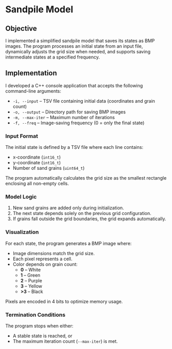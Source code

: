 # Sandpile Model  

## Objective  

I implemented a simplified sandpile model that saves its states as BMP images. The program processes an initial state from an input file, dynamically adjusts the grid size when needed, and supports saving intermediate states at a specified frequency.  

## Implementation  

I developed a C++ console application that accepts the following command-line arguments:  

- `-i, --input` – TSV file containing initial data (coordinates and grain count)  
- `-o, --output` – Directory path for saving BMP images  
- `-m, --max-iter` – Maximum number of iterations  
- `-f, --freq` – Image-saving frequency (0 = only the final state)  

### Input Format  

The initial state is defined by a TSV file where each line contains:  
- x-coordinate (`int16_t`)  
- y-coordinate (`int16_t`)  
- Number of sand grains (`uint64_t`)  

The program automatically calculates the grid size as the smallest rectangle enclosing all non-empty cells.  

### Model Logic  

1. New sand grains are added only during initialization.  
2. The next state depends solely on the previous grid configuration.  
3. If grains fall outside the grid boundaries, the grid expands automatically.  

### Visualization  

For each state, the program generates a BMP image where:  
- Image dimensions match the grid size.  
- Each pixel represents a cell.  
- Color depends on grain count:  
  - **0** – White  
  - **1** – Green  
  - **2** – Purple  
  - **3** – Yellow  
  - **>3** – Black  

Pixels are encoded in 4 bits to optimize memory usage.  

### Termination Conditions  

The program stops when either:  
- A stable state is reached, or  
- The maximum iteration count (`--max-iter`) is met.  
